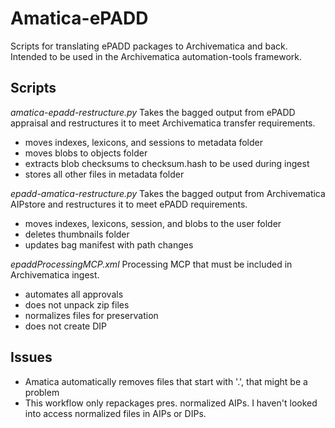 # Amatica-ePADD
Scripts for translating ePADD packages to Archivematica and back. Intended to be used in the Archivematica automation-tools framework.

## Scripts
_amatica-epadd-restructure.py_
Takes the bagged output from ePADD appraisal and restructures it to meet Archivematica transfer requirements.
* moves indexes, lexicons, and sessions to metadata folder
* moves blobs to objects folder
* extracts blob checksums to checksum.hash to be used during ingest
* stores all other files in metadata folder

_epadd-amatica-restructure.py_
Takes the bagged output from Archivematica AIPstore and restructures it to meet ePADD requirements.
* moves indexes, lexicons, session, and blobs to the user folder
* deletes thumbnails folder
* updates bag manifest with path changes

_epaddProcessingMCP.xml_
Processing MCP that must be included in Archivematica ingest.
* automates all approvals
* does not unpack zip files
* normalizes files for preservation
* does not create DIP

## Issues
* Amatica automatically removes files that start with '.', that might be a problem
* This workflow only repackages pres. normalized AIPs. I haven't looked into access normalized files in AIPs or DIPs.
